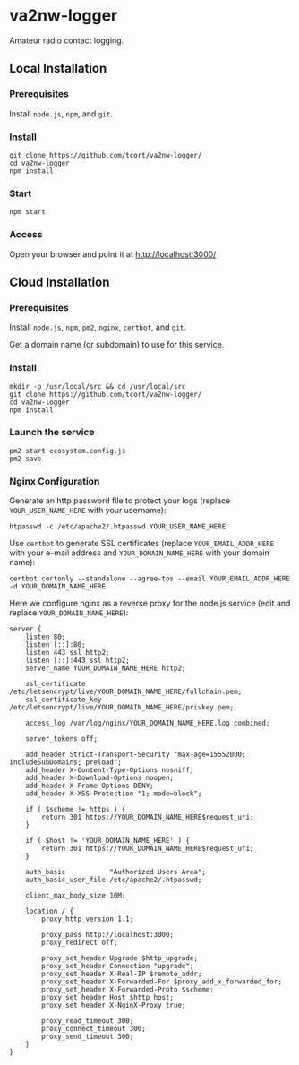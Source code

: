 # va2nw-logger

Amateur radio contact logging.

## Local Installation

### Prerequisites

Install `node.js`, `npm`, and `git`.

### Install

```
git clone https://github.com/tcort/va2nw-logger/
cd va2nw-logger
npm install
```

### Start

```
npm start
```

### Access

Open your browser and point it at [http://localhost:3000/](http://localhost:3000/)

## Cloud Installation

### Prerequisites

Install `node.js`, `npm`, `pm2`, `nginx`, `certbot`, and `git`.

Get a domain name (or subdomain) to use for this service.

### Install

```
mkdir -p /usr/local/src && cd /usr/local/src
git clone https://github.com/tcort/va2nw-logger/
cd va2nw-logger
npm install
```

### Launch the service

```
pm2 start ecosystem.config.js
pm2 save
```

### Nginx Configuration

Generate an http password file to protect your logs (replace `YOUR_USER_NAME_HERE`
with your username):

```
htpasswd -c /etc/apache2/.htpasswd YOUR_USER_NAME_HERE
```

Use `certbot` to generate SSL certificates (replace `YOUR_EMAIL_ADDR_HERE` with
your e-mail address and `YOUR_DOMAIN_NAME_HERE` with your domain name):

```
certbot certonly --standalone --agree-tos --email YOUR_EMAIL_ADDR_HERE -d YOUR_DOMAIN_NAME_HERE
```

Here we configure nginx as a reverse proxy for the node.js service (edit
and replace `YOUR_DOMAIN_NAME_HERE`):

```
server {
    listen 80;
    listen [::]:80;
    listen 443 ssl http2;
    listen [::]:443 ssl http2;
    server_name YOUR_DOMAIN_NAME_HERE http2;

    ssl_certificate /etc/letsencrypt/live/YOUR_DOMAIN_NAME_HERE/fullchain.pem;
    ssl_certificate_key /etc/letsencrypt/live/YOUR_DOMAIN_NAME_HERE/privkey.pem;

    access_log /var/log/nginx/YOUR_DOMAIN_NAME_HERE.log combined;

    server_tokens off;

    add_header Strict-Transport-Security "max-age=15552000; includeSubDomains; preload";
    add_header X-Content-Type-Options nosniff;
    add_header X-Download-Options noopen;
    add_header X-Frame-Options DENY;
    add_header X-XSS-Protection "1; mode=block";

    if ( $scheme != https ) {
        return 301 https://YOUR_DOMAIN_NAME_HERE$request_uri;
    }

    if ( $host != 'YOUR_DOMAIN_NAME_HERE' ) {
        return 301 https://YOUR_DOMAIN_NAME_HERE$request_uri;
    }

	auth_basic           "Authorized Users Area";
	auth_basic_user_file /etc/apache2/.htpasswd;

	client_max_body_size 10M;

	location / {
		proxy_http_version 1.1;

		proxy_pass http://localhost:3000;
		proxy_redirect off;

		proxy_set_header Upgrade $http_upgrade;
		proxy_set_header Connection "upgrade";
		proxy_set_header X-Real-IP $remote_addr;
		proxy_set_header X-Forwarded-For $proxy_add_x_forwarded_for;
		proxy_set_header X-Forwarded-Proto $scheme;
		proxy_set_header Host $http_host;
		proxy_set_header X-NginX-Proxy true;

		proxy_read_timeout 300;
		proxy_connect_timeout 300;
		proxy_send_timeout 300;
	}
}
```
